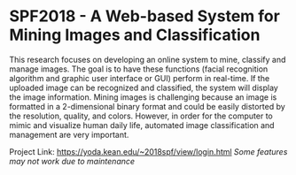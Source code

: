 # SPF2018 - A Web-based System for Mining Images and Classification 

This research focuses on developing an online system to mine, classify and manage images. The goal is to have these functions (facial recognition algorithm and graphic user interface or GUI) perform in real-time. If the uploaded image can be recognized and classified, the system will display the image information. Mining images is challenging because an image is formatted in a 2-dimensional binary format and could be easily distorted by the resolution, quality, and colors. However, in order for the computer to mimic and visualize human daily life, automated image classification and management are very important.

Project Link: https://yoda.kean.edu/~2018spf/view/login.html
*Some features may not work due to maintenance* 
